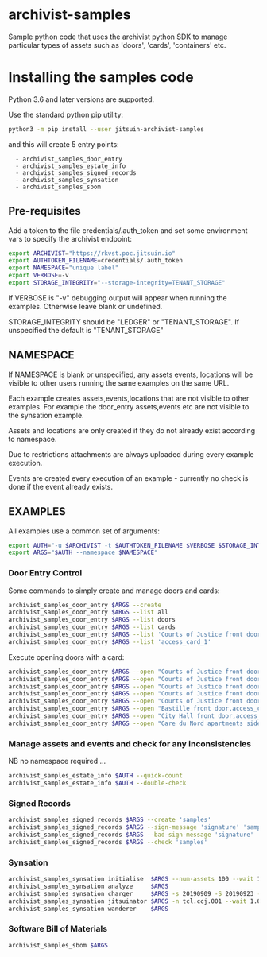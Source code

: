 # archivist-samples

Sample python code that uses the archivist python SDK to manage particular types of assets
such as 'doors', 'cards', 'containers' etc.

# Installing the samples code

Python 3.6 and later versions are supported.

Use the standard python pip utility:

```bash
python3 -m pip install --user jitsuin-archivist-samples
```

and this will create 5 entry points:

      - archivist_samples_door_entry
      - archivist_samples_estate_info
      - archivist_samples_signed_records
      - archivist_samples_synsation
      - archivist_samples_sbom


## Pre-requisites

Add a token to the file credentials/.auth_token and set some environment vars to
specify the archivist endpoint:

```bash
export ARCHIVIST="https://rkvst.poc.jitsuin.io"
export AUTHTOKEN_FILENAME=credentials/.auth_token
export NAMESPACE="unique label"
export VERBOSE=-v
export STORAGE_INTEGRITY="--storage-integrity=TENANT_STORAGE"
```

If VERBOSE is "-v" debugging output will appear when running the examples. Otherwise leave blank or undefined.

STORAGE_INTEGRITY should be "LEDGER" or "TENANT_STORAGE". If unspecified the default is "TENANT_STORAGE"

## NAMESPACE

If NAMESPACE is blank or unspecified, any assets events, locations will be visible to other users running the same examples
on the same URL.

Each example creates assets,events,locations that are not visible to other examples.
For example the door_entry assets,events etc are not visible to the synsation example.

Assets and locations are only created if they do not already exist according to namespace.

Due to restrictions attachments are always uploaded during every example execution.

Events are created every execution of an example - currently no check is done if the event already exists.

## EXAMPLES

All examples use a common set of arguments:

```bash
export AUTH="-u $ARCHIVIST -t $AUTHTOKEN_FILENAME $VERBOSE $STORAGE_INTEGRITY"
export ARGS="$AUTH --namespace $NAMESPACE"
```

### Door Entry Control

Some commands to simply create and manage doors and cards:

```bash
archivist_samples_door_entry $ARGS --create
archivist_samples_door_entry $ARGS --list all
archivist_samples_door_entry $ARGS --list doors
archivist_samples_door_entry $ARGS --list cards
archivist_samples_door_entry $ARGS --list 'Courts of Justice front door'
archivist_samples_door_entry $ARGS --list 'access_card_1'
```

Execute opening doors with a card:

```bash
archivist_samples_door_entry $ARGS --open "Courts of Justice front door,access_card_1"
archivist_samples_door_entry $ARGS --open "Courts of Justice front door,access_card_3"
archivist_samples_door_entry $ARGS --open "Courts of Justice front door,access_card_4"
archivist_samples_door_entry $ARGS --open "Courts of Justice front door,access_card_0"
archivist_samples_door_entry $ARGS --open "Courts of Justice front door,access_card_2"
archivist_samples_door_entry $ARGS --open "Bastille front door,access_card_2"
archivist_samples_door_entry $ARGS --open "City Hall front door,access_card_2"
archivist_samples_door_entry $ARGS --open "Gare du Nord apartments side door,access_card_2"
```

### Manage assets and events and check for any inconsistencies

NB no namespace required ...

```bash
archivist_samples_estate_info $AUTH --quick-count
archivist_samples_estate_info $AUTH --double-check
```

### Signed Records

```bash
archivist_samples_signed_records $ARGS --create 'samples'
archivist_samples_signed_records $ARGS --sign-message 'signature' 'samples'
archivist_samples_signed_records $ARGS --bad-sign-message 'signature' 'samples'
archivist_samples_signed_records $ARGS --check 'samples'
```

### Synsation

```bash
archivist_samples_synsation initialise  $ARGS --num-assets 100 --wait 1 --await-confirmation
archivist_samples_synsation analyze     $ARGS 
archivist_samples_synsation charger     $ARGS -s 20190909 -S 20190923 -f 9876
archivist_samples_synsation jitsuinator $ARGS -n tcl.ccj.001 --wait 1.0
archivist_samples_synsation wanderer    $ARGS
```

### Software Bill of Materials

```bash
archivist_samples_sbom $ARGS
```
